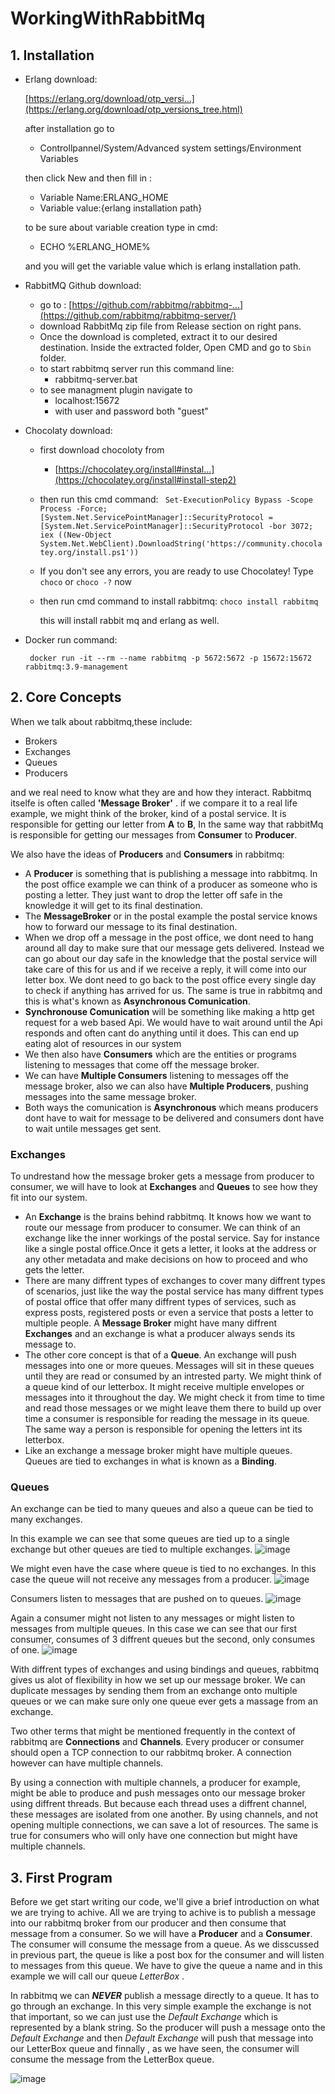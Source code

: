 # WorkingWithRabbitMq

## 1. Installation
- Erlang download:

  [https://erlang.org/download/otp_versi...](https://erlang.org/download/otp_versions_tree.html)

  after installation go to
  
  - Controllpannel/System/Advanced system settings/Environment Variables
    
  then click New and then fill in :
  - Variable Name:ERLANG_HOME
  - Variable value:{erlang installation path}

  to be sure about variable creation type in cmd:
  - ECHO %ERLANG_HOME%

  and you will get the variable value which is erlang installation path.

- RabbitMQ Github download:

  - go to :
    [https://github.com/rabbitmq/rabbitmq-...](https://github.com/rabbitmq/rabbitmq-server/)
  - download RabbitMq zip file from Release section on right pans.
  - Once the download is completed, extract it to our desired destination. Inside the extracted folder, Open CMD and go to ```Sbin``` folder.
  - to start rabbitmq server run this command line:
    * rabbitmq-server.bat
  - to see managment plugin navigate to
    * localhost:15672
    * with user and password both "guest"
    
- Chocolaty download:
  * first download chocoloty from
    - [https://chocolatey.org/install#instal...](https://chocolatey.org/install#install-step2)
  * then run this cmd command:
    ``` Set-ExecutionPolicy Bypass -Scope Process -Force; [System.Net.ServicePointManager]::SecurityProtocol = [System.Net.ServicePointManager]::SecurityProtocol -bor 3072; iex ((New-Object System.Net.WebClient).DownloadString('https://community.chocolatey.org/install.ps1'))```
  * If you don't see any errors, you are ready to use Chocolatey! Type ```choco``` or ```choco -?``` now
  * then run cmd command to install rabbitmq:
    ``` choco install rabbitmq ```

    this will install rabbit mq and erlang as well.

- Docker run command:

  ``` docker run -it --rm --name rabbitmq -p 5672:5672 -p 15672:15672 rabbitmq:3.9-management```

## 2. Core Concepts

When we talk about rabbitmq,these include:
- Brokers
- Exchanges
- Queues
- Producers

and we real need to know what they are and how they interact.
Rabbitmq itselfe is often called **'Message Broker'** . if we compare it to a real life example, we might think of the broker, kind of a postal service. It is responsible for getting our letter from **A** to **B**, In the same way that rabbitMq is responsible for getting our messages from **Consumer** to **Producer**.

We also have the ideas of **Producers** and **Consumers** in rabbitmq:
- A **Producer** is something that is publishing a message into rabbitmq. In the post office example we can think of a producer as someone who is posting a letter. They just want to drop the letter off safe in the knowledge it will get to its final destination.
- The **MessageBroker**  or in the postal example the postal service knows how to forward our message to its final destination.
- When we drop off a message in the post office, we dont need to hang around all day to make sure that our message gets delivered. Instead we can go about our day safe in the knowledge that the postal service will take care of this for us and if we receive a reply, it will come into our letter box. We dont need to go back to the post office every single day to check if anything has arrived for us. The same is true in rabbitmq and this is what's known as **Asynchronous Comunication**.
- **Synchronouse Comunication** will be something like making a http get request for a web based Api. We would have to wait around until the Api responds and often cant do anything until it does. This can end up eating alot of resources in our system
- We then also have **Consumers** which are the entities or programs listening to messages that come off the message broker.
- We can have **Multiple Consumers** listening to messages off the message broker, also we can also have **Multiple Producers**, pushing messages into the same message broker.
- Both ways the comunication is **Asynchronous** which means producers dont have to wait for message to be delivered and consumers dont have to wait untile messages get sent.

### Exchanges
To undrestand how the message broker gets a message from producer to consumer, we will have to look at **Exchanges** and **Queues** to see how they fit into our system. 

- An **Exchange** is the brains behind rabbitmq. It knows how we want to route our message from producer to consumer. We can think of an exchange like the inner workings of the postal service. Say for instance like a single postal office.Once it gets a letter, it looks at the address or any other metadata and make decisions on how to proceed and who gets the letter.
- There are many diffrent types of exchanges to cover many diffrent types of scenarios, just like the way the postal service has many diffrent types of postal office that offer many diffrent types of services, such as express posts, registered posts or even a service that posts a letter to multiple people. A **Message Broker** might have many diffrent **Exchanges** and an exchange is what a producer always sends its message to.
- The other core concept is that of a **Queue**. An exchange will push messages into one or more queues. Messages will sit in these queues until they are read or consumed by an intrested party. We might think of a queue kind of our letterbox. It might receive multiple envelopes or messages into it throughout the day. We might check it from time to time and read those messages or we might leave them there to build up over time a consumer is responsible for reading the message in its queue. The same way a person is responsible for opening the letters int its letterbox.
- Like an exchange a message broker might have multiple queues. Queues are tied to exchanges in what is known as a **Binding**.

### Queues
An exchange can be tied to many queues and also a queue can be tied to many exchanges. 

In this example we can see that some queues are tied up to a single exchange but other queues are tied to multiple exchanges.
![image](https://github.com/Tajoreh/WorkingWithRabbitMq/assets/20103416/ebd4bc61-e619-4648-88c8-d4b228973ae7)

We might even have the case where queue is tied to no exchanges. In this case the queue will not receive any messages from a producer. 
![image](https://github.com/Tajoreh/WorkingWithRabbitMq/assets/20103416/239ba70a-66ab-4d00-8a51-bc36148e1131)

Consumers listen to messages that are pushed on to queues. 
![image](https://github.com/Tajoreh/WorkingWithRabbitMq/assets/20103416/ee448115-f918-426b-8d70-6f06deb104f9)

Again a consumer might not listen to any messages or might listen to messages from multiple queues. In this case we can see that our first consumer, consumes of 3 diffrent queues but the second, only consumes of one.
![image](https://github.com/Tajoreh/WorkingWithRabbitMq/assets/20103416/832f9518-e9ef-45d1-8158-4c4b5090d520)

With diffrent types of exchanges and using bindings and queues, rabbitmq  gives us alot of flexibility in how we set up our message broker. We can duplicate messages by sending them from an exchange onto multiple queues or we can make sure only one queue ever gets a massage from an exchange.

Two other terms that might be mentioned frequently in the context of rabbitmq are **Connections** and **Channels**. Every producer or consumer should open a TCP connection to our rabbitmq broker. A connection however can have multiple channels. 

By using a connection with multiple channels, a producer for example, might be able to produce and push messages onto our message broker using diffrent threads. But because each thread uses a diffrent channel, these messages are isolated from one another. By using channels, and not opening multiple connections, we can save a lot of resources. The same is true for consumers who will only have one connection but might have multiple channels.


## 3. First Program

Before we get start writing our code, we'll give a brief introduction on what we are trying to achive. All we are trying to achive is to publish a message into our rabbitmq broker from our producer and then consume that message from a consumer. So we will have a **Producer** and a **Consumer**. The consumer will consume the message from a queue. As we disscussed in previous part, the queue is like a post box for the consumer and will listen to messages from this queue. We have to give the queue a name and in this example we will call our queue *LetterBox* .

In rabbitmq we can ***NEVER*** publish a message directly to a queue. It has to go through an exchange. In this very simple example the exchange is not that important, so we can just use the *Default Exchange* which is represented by a blank string. So the producer will push a message onto the *Default Exchange* and then *Default Exchange* will push that message into our LetterBox queue and finnally , as we have seen, the consumer will consume the message from  the LetterBox queue.

![image](https://github.com/Tajoreh/WorkingWithRabbitMq/assets/20103416/8d2eaa23-0a3a-439d-83eb-0467a71b2abe)



